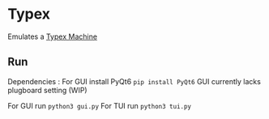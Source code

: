 # Typex

Emulates a [Typex Machine](https://en.wikipedia.org/wiki/Typex)

## Run
Dependencies : For GUI install PyQt6 `pip install PyQt6`
GUI currently lacks plugboard setting (WIP)

For GUI run `python3 gui.py`
For TUI run `python3 tui.py`

